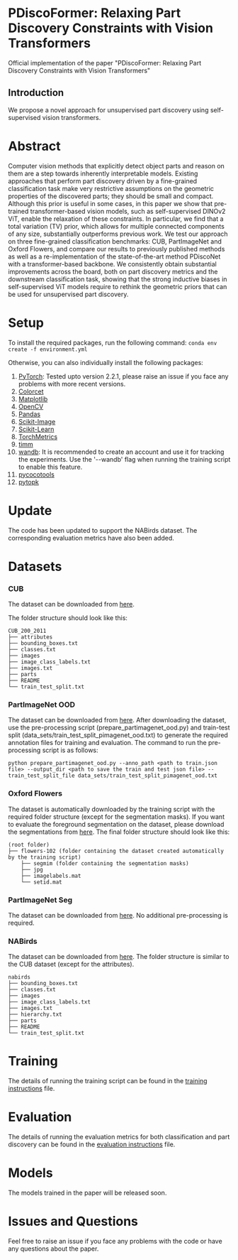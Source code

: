 # PDiscoFormer: Relaxing Part Discovery Constraints with Vision Transformers 
Official implementation of the paper "PDiscoFormer: Relaxing Part Discovery Constraints with Vision Transformers" 

## Introduction
We propose a novel approach for unsupervised part discovery using self-supervised vision transformers.


# Abstract
Computer vision methods that explicitly detect object parts and reason on them are a step towards inherently interpretable models. Existing approaches that perform part discovery driven by a fine-grained classification task make very restrictive assumptions on the geometric properties of the discovered parts; they should be small and compact. Although this prior is useful in some cases, in this paper we show that pre-trained transformer-based vision models, such as self-supervised DINOv2 ViT, enable the relaxation of these constraints. In particular, we find that a total variation (TV) prior, which allows for multiple connected components of any size, substantially outperforms previous work. We test our approach on three fine-grained classification benchmarks: CUB, PartImageNet and Oxford Flowers, and compare our results to previously published methods as well as a re-implementation of the state-of-the-art method PDiscoNet with a transformer-based backbone. We consistently obtain substantial improvements across the board, both on part discovery metrics and the downstream classification task, showing that the strong inductive biases in self-supervised ViT models require to rethink the geometric priors that can be used for unsupervised part discovery.

# Setup
To install the required packages, run the following command:
```conda env create -f environment.yml```

Otherwise, you can also individually install the following packages:
1. [PyTorch](https://pytorch.org/get-started/locally/): Tested upto version 2.2.1, please raise an issue if you face any problems with more recent versions.
2. [Colorcet](https://colorcet.holoviz.org/getting_started/index.html)
3. [Matplotlib](https://matplotlib.org/stable/users/installing.html)
3. [OpenCV](https://pypi.org/project/opencv-python-headless/)
4. [Pandas](https://pandas.pydata.org/pandas-docs/stable/getting_started/install.html)
5. [Scikit-Image](https://scikit-image.org/docs/stable/install.html)
6. [Scikit-Learn](https://scikit-learn.org/stable/install.html) 
7. [TorchMetrics](https://torchmetrics.readthedocs.io/en/latest/pages/install.html)
8. [timm](https://pypi.org/project/timm/)
9. [wandb](https://pypi.org/project/wandb/): It is recommended to create an account and use it for tracking the experiments. Use the '--wandb' flag when running the training script to enable this feature.
10. [pycocotools](https://pypi.org/project/pycocotools/)
11. [pytopk](https://pypi.org/project/pytopk/)

# Update
The code has been updated to support the NABirds dataset. The corresponding evaluation metrics have also been added.

# Datasets
### CUB
The dataset can be downloaded from [here](https://www.vision.caltech.edu/datasets/cub_200_2011/). 

The folder structure should look like this:

```
CUB_200_2011
├── attributes
├── bounding_boxes.txt
├── classes.txt
├── images
├── image_class_labels.txt
├── images.txt
├── parts
├── README
└── train_test_split.txt
```

### PartImageNet OOD
The dataset can be downloaded from [here](https://github.com/TACJu/PartImageNet).
After downloading the dataset, use the pre-processing script (prepare_partimagenet_ood.py) and train-test split (data_sets/train_test_split_pimagenet_ood.txt) to generate the required annotation files for training and evaluation.
The command to run the pre-processing script is as follows:

```python prepare_partimagenet_ood.py --anno_path <path to train.json file> --output_dir <path to save the train and test json file> --train_test_split_file data_sets/train_test_split_pimagenet_ood.txt```

### Oxford Flowers
The dataset is automatically downloaded by the training script with the required folder structure (except for the segmentation masks).
If you want to evaluate the foreground segmentation on the dataset, please download the segmentations from [here](https://www.robots.ox.ac.uk/~vgg/data/flowers/102/).
The final folder structure should look like this:

```
(root folder)
├── flowers-102 (folder containing the dataset created automatically by the training script)
    ├── segmim (folder containing the segmentation masks)
    ├── jpg
    ├── imagelabels.mat
    └── setid.mat
```
### PartImageNet Seg
The dataset can be downloaded from [here](https://github.com/TACJu/PartImageNet). No additional pre-processing is required.

### NABirds
The dataset can be downloaded from [here](https://dl.allaboutbirds.org/nabirds). The folder structure is similar to the CUB dataset (except for the attributes).

```
nabirds
├── bounding_boxes.txt
├── classes.txt
├── images
├── image_class_labels.txt
├── images.txt
├── hierarchy.txt
├── parts
├── README
└── train_test_split.txt
```

# Training
The details of running the training script can be found in the [training instructions](training_instructions.md) file.

# Evaluation
The details of running the evaluation metrics for both classification and part discovery can be found in the [evaluation instructions](evaluation_instructions.md) file.

# Models
The models trained in the paper will be released soon.

# Issues and Questions
Feel free to raise an issue if you face any problems with the code or have any questions about the paper.



